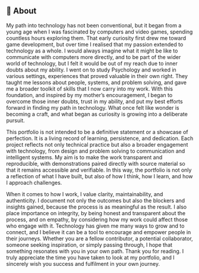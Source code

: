  ## 📖 About


My path into technology has not been conventional, but it began from a young age when I was fascinated by computers and video games, spending countless hours exploring them. That early curiosity first drew me toward game development, but over time I realised that my passion extended to technology as a whole. I would always imagine what it might be like to communicate with computers more directly, and to be part of the wider world of technology, but I felt it would be out of my reach due to inner doubts about my ability. I went on to study Psychology and worked in various settings, experiences that proved valuable in their own right. They taught me lessons about people, systems, and problem solving, and gave me a broader toolkit of skills that I now carry into my work. With this foundation, and inspired by my mother’s encouragement, I began to overcome those inner doubts, trust in my ability, and put my best efforts forward in finding my path in technology. What once felt like wonder is becoming a craft, and what began as curiosity is growing into a deliberate pursuit.

This portfolio is not intended to be a definitive statement or a showcase of perfection. It is a living record of learning, persistence, and dedication. Each project reflects not only technical practice but also a broader engagement with technology, from design and problem solving to communication and intelligent systems. My aim is to make the work transparent and reproducible, with demonstrations paired directly with source material so that it remains accessible and verifiable. In this way, the portfolio is not only a reflection of what I have built, but also of how I think, how I learn, and how I approach challenges.

When it comes to how I work, I value clarity, maintainability, and authenticity. I document not only the outcomes but also the blockers and insights gained, because the process is as meaningful as the result. I also place importance on integrity, by being honest and transparent about the process, and on empathy, by considering how my work could affect those who engage with it. Technology has given me many ways to grow and to connect, and I believe it can be a tool to encourage and empower people in their journeys. Whether you are a fellow contributor, a potential collaborator, someone seeking inspiration, or simply passing through, I hope that something resonates with you in your own path. Thank you for reading. I truly appreciate the time you have taken to look at my portfolio, and I sincerely wish you success and fulfilment in your own journey.

